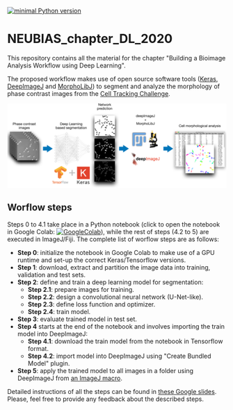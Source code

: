[![minimal Python version](https://img.shields.io/badge/Python-3.6-6666ff)](https://www.anaconda.com/distribution/)

# NEUBIAS_chapter_DL_2020
This repository contains all the material for the chapter "Building a Bioimage Analysis Workflow using Deep Learning".

The proposed workflow makes use of open source software tools ([Keras](https://keras.io/), [DeepImageJ](https://deepimagej.github.io/deepimagej/) and [MorphoLibJ](https://imagej.net/MorphoLibJ)) to segment and analyze the morphology of phase contrast images from the [Cell Tracking Challenge](http://celltrackingchallenge.net/).

![Workflow diagram](https://github.com/esgomezm/NEUBIAS_chapter_DL_2020/blob/master/notebook/img/workflow-diagram-small.png)

## Worflow steps 
Steps 0 to 4.1 take place in a Python notebook (click to open the notebook in Google Colab: [![GoogleColab](https://colab.research.google.com/assets/colab-badge.svg)](https://colab.research.google.com/github/esgomezm/NEUBIAS_chapter_DL_2020/blob/master/notebook/U_Net_PhC_C2DL_PSC_segmentation.ipynb)), while the rest of steps (4.2 to 5) are executed in ImageJ/Fiji. The complete list of worflow steps are as follows:
* **Step 0**: initialize the notebook in Google Colab to make use of a GPU runtime and set-up the correct Keras/Tensorflow versions.
* **Step 1**: download, extract and partition the image data into training, validation and test sets.
* **Step 2**: define and train a deep learning model for segmentation:
    * **Step 2.1**: prepare images for training.
    * **Step 2.2**: design a convolutional neural network (U-Net-like).
    * **Step 2.3**: define loss function and optimizer.
    * **Step 2.4**: train model.
* **Step 3**: evaluate trained model in test set.
* **Step 4** starts at the end of the notebook and involves importing the train model into DeepImageJ:
  * **Step 4.1**: download the train model from the notebook in Tensorflow format.
  * **Step 4.2**: import model into DeepImageJ using "Create Bundled Model" plugin.
* **Step 5**: apply the trained model to all images in a folder using DeepImageJ from [an ImageJ macro](https://github.com/esgomezm/NEUBIAS_chapter_DL_2020/blob/master/ij-macros/Step-5-process-folder.ijm).


Detailed instructions of all the steps can be found in [these Google slides](https://docs.google.com/presentation/d/1MKuQJEWPJnGTJpTxQ85LYfI-1dytNRplC1xxXVAwErQ/edit?usp=drivesdk). Please, feel free to provide any feedback about the described steps.
